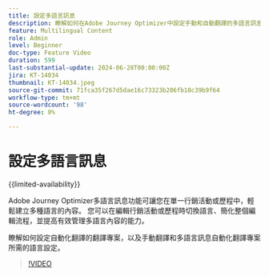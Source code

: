 ```yaml
---
title: 設定多語言訊息
description: 瞭解如何在Adobe Journey Optimizer中設定手動和自動翻譯的多語言訊息。  
feature: Multilingual Content
role: Admin
level: Beginner
doc-type: Feature Video
duration: 599
last-substantial-update: 2024-06-28T00:00:00Z
jira: KT-14034
thumbnail: KT-14034.jpeg
source-git-commit: 71fca35f267d5dae16c73323b206fb18c39b9f64
workflow-type: tm+mt
source-wordcount: '98'
ht-degree: 0%

---
```



# 設定多語言訊息

{{limited-availability}}

Adobe Journey Optimizer多語言訊息功能可讓您在單一行銷活動或歷程中，輕鬆建立多種語言的內容。 您可以在編輯行銷活動或歷程時切換語言、簡化整個編輯流程，並提高有效管理多語言內容的能力。

瞭解如何設定自動化翻譯的翻譯專案，以及手動翻譯和多語言訊息自動化翻譯專案所需的語言設定。
  
>[!VIDEO](https://video.tv.adobe.com/v/3430661/?learn=on)

